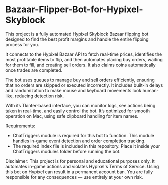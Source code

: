# Bazaar-Flipper-Bot-for-Hypixel-Skyblock
This project is a fully automated Hypixel Skyblock Bazaar flipping bot designed to find the best profit margins and handle the entire flipping process for you.

It connects to the Hypixel Bazaar API to fetch real-time prices, identifies the most profitable items to flip, and then automates placing buy orders, waiting for them to fill, and creating sell orders. It also claims coins automatically once trades are completed.

The bot uses queues to manage buy and sell orders efficiently, ensuring that no orders are skipped or executed incorrectly. It includes built-in delays and randomization to make mouse and keyboard movements look human-like, reducing detection risk.

With its Tkinter-based interface, you can monitor logs, see actions being taken in real-time, and easily control the bot. It’s optimized for smooth operation on Mac, using safe clipboard handling for item names.

Requirements:
- ChatTriggers module is required for this bot to function. This module handles in-game event detection and order completion tracking.
- The required index file is included in this repository. Place it inside your ChatTriggers modules folder before running the bot.

Disclaimer:
This project is for personal and educational purposes only. It automates in-game actions and violates Hypixel's Terms of Service. 
Using this bot on Hypixel can result in a permanent account ban. You are fully responsible for any consequences — use entirely at your own risk.

